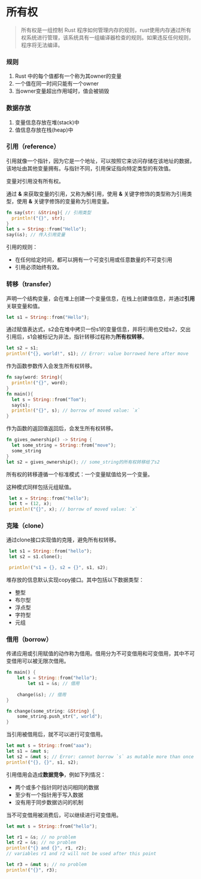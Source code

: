 # 所有权

> 所有权是一组控制 Rust 程序如何管理内存的规则，rust使用内存通过所有权系统进行管理，该系统具有一组编译器检查的规则。如果违反任何规则，程序将无法编译。

### 规则

1. Rust 中的每个值都有一个称为其owner的变量
2. 一个值在同一时间只能有一个owner
3. 当owner变量超出作用域时，值会被销毁

### 数据存放

1. 变量信息存放在堆(stack)中
2. 值信息存放在栈(heap)中

### 引用（reference）

引用就像一个指针，因为它是一个地址，可以按照它来访问存储在该地址的数据，该地址由其他变量拥有。与指针不同，引用保证指向特定类型的有效值。

变量对引用没有所有权。

通过 **&** 来获取变量的引用，又称为解引用，使用 **&** 关键字修饰的类型称为引用类型，使用 **&** 关键字修饰的变量称为引用变量。

```rust
fn say(str: &String){ // 引用类型
  println!("{}", str);
}
let s = String::from("Hello");
say(&s); // 传入引用变量
```

引用的规则：

- 在任何给定时间，都可以拥有一个可变引用或任意数量的不可变引用
- 引用必须始终有效。

### 转移（transfer）

声明一个结构变量，会在堆上创建一个变量信息，在栈上创建值信息，并通过**引用**关联变量和值。

```rust
let s1 = String::from("Hello");
```

通过赋值表达式，s2会在堆中拷贝一份s1的变量信息，并将引用也交给s2，交出引用后，s1会被标记为非法，指针转移过程称为**所有权转移**。

```rust
let s2 = s1;
println!("{}, world!", s1); // Error: value borrowed here after move
```

作为函数参数传入会发生所有权转移。

```rust
fn say(word: String){
  println!("{}", word);
}
fn main(){
  let s = String::from("Tom");
  say(s);
  println!("{}", s); // borrow of moved value: `x`
}
```

作为函数的返回值返回后，会发生所有权转移。

```rust
fn gives_ownership() -> String {
  let some_string = String::from("move");
  some_string
}
let s2 = gives_ownership(); // some_string的所有权转移给了s2
```

所有权的转移遵循一个标准模式：一个变量赋值给另一个变量。

这种模式同样包括元组赋值。

```rust
 let x = String::from("hello");
 let t = (12, x);
 println!("{}", x); // borrow of moved value: `x`
```



### 克隆（clone）

通过clone接口实现值的克隆，避免所有权转移。

```rust
 let s1 = String::from("hello");
 let s2 = s1.clone();

 println!("s1 = {}, s2 = {}", s1, s2);
```

堆存放的信息默认实现copy接口。其中包括以下数据类型：

- 整型
- 布尔型
- 浮点型
- 字符型
- 元组



### 借用（borrow）

传递应用或引用赋值的动作称为借用。借用分为不可变借用和可变借用，其中不可变借用可以被无限次借用。

```rust
fn main() {
    let s = String::from("hello");
		let s1 = &s; // 借用
  
    change(&s); // 借用
}

fn change(some_string: &String) {
    some_string.push_str(", world");
}
```

当引用被借用后，就不可以进行可变借用。

```rust
let mut s = String::from("aaa");
let s1 = &mut s;
let s2 = &mut s; // Error: cannot borrow `s` as mutable more than once at a time
println!("{}, {}", s1, s2);
```

引用借用会造成**数据竞争**，例如下列情况：

- 两个或多个指针同时访问相同的数据
- 至少有一个指针用于写入数据
- 没有用于同步数据访问的机制

当不可变借用被消费后，可以继续进行可变借用。

```rust
let mut s = String::from("hello");

let r1 = &s; // no problem
let r2 = &s; // no problem
println!("{} and {}", r1, r2);
// variables r1 and r2 will not be used after this point

let r3 = &mut s; // no problem
println!("{}", r3);
```

